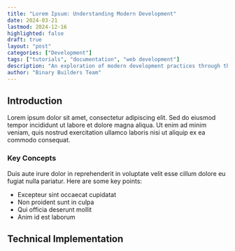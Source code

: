 ```yaml
---
title: "Lorem Ipsum: Understanding Modern Development"
date: 2024-03-21
lastmod: 2024-12-16
highlighted: false
draft: true
layout: "post"
categories: ["Development"]
tags: ["tutorials", "documentation", "web development"]
description: "An exploration of modern development practices through the lens of Lorem Ipsum, demonstrating content structure and markdown formatting."
author: "Binary Builders Team"
---
```


## Introduction

Lorem ipsum dolor sit amet, consectetur adipiscing elit. Sed do eiusmod tempor incididunt ut labore et dolore magna aliqua. Ut enim ad minim veniam, quis nostrud exercitation ullamco laboris nisi ut aliquip ex ea commodo consequat.

### Key Concepts

Duis aute irure dolor in reprehenderit in voluptate velit esse cillum dolore eu fugiat nulla pariatur. Here are some key points:

- Excepteur sint occaecat cupidatat
- Non proident sunt in culpa
- Qui officia deserunt mollit
- Anim id est laborum

## Technical Implementation 